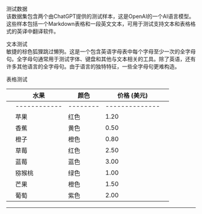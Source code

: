 测试数据  
该数据集包含两个由ChatGPT提供的测试样本，这是OpenAI的一个AI语言模型。  
这些样本包括一个Markdown表格和一段英文文本，可用于测试支持文本和表格格式的英译中翻译软件。  

文本测试  
敏捷的棕色狐狸跳过懒狗。这是一个包含英语字母表中每个字母至少一次的全字母句。全字母句通常用于测试字体、键盘和其他与文本相关的工具。除了英语，还有许多其他语言的全字母句。由于语言的独特特征，一些全字母句更难构造。  

表格测试

|  | 水果 | 颜色 | 价格 (美元) |  |
| --- | --- | --- | --- | --- |
|  | ------------ | -------- | -------------- |  |
|  | 苹果 | 红色 | 1.20 |  |
|  | 香蕉 | 黄色 | 0.50 |  |
|  | 橙子 | 橙色 | 0.80 |  |
|  | 草莓 | 红色 | 2.50 |  |
|  | 蓝莓 | 蓝色 | 3.00 |  |
|  | 猕猴桃 | 绿色 | 1.00 |  |
|  | 芒果 | 橙色 | 1.50 |  |
|  | 葡萄 | 紫色 | 2.00 |  |

---

